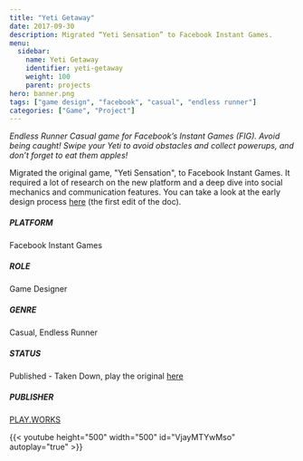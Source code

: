 ```yaml
---
title: "Yeti Getaway"
date: 2017-09-30
description: Migrated “Yeti Sensation” to Facebook Instant Games.
menu:
  sidebar:
    name: Yeti Getaway 
    identifier: yeti-getaway
    weight: 100
    parent: projects
hero: banner.png
tags: ["game design", "facebook", "casual", "endless runner"]
categories: ["Game", "Project"]
---
```


*Endless Runner Casual game for Facebook’s Instant Games (FIG). Avoid being caught! Swipe your Yeti to avoid obstacles and collect powerups, and don’t forget to eat them apples!*

Migrated the original game, "Yeti Sensation", to Facebook Instant Games. It required a lot of research on the new platform and a deep dive into social mechanics and communication features. You can take a look at the early design process [here](https://drive.google.com/file/d/1veMDQQXAwRd-DpZK5GU3kh2GKPRm9bqR/view?usp=sharing) (the first edit of the doc).

##### PLATFORM
Facebook Instant Games

##### ROLE
Game Designer

##### GENRE
Casual, Endless Runner

##### STATUS
Published - Taken Down, play the original [here](https://www.crazygames.com/game/yeti-sensation)

##### PUBLISHER
[PLAY.WORKS](https://play.works/)

{{< youtube height="500" width="500" id="VjayMTYwMso" autoplay="true" >}}